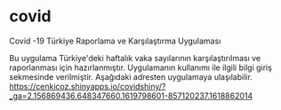 # covid
Covid -19 Türkiye Raporlama ve Karşılaştırma Uygulaması

Bu uygulama Türkiye'deki haftalık vaka sayılarının karşılaştırılması ve raporlanması için hazırlanmıştır.
Uygulamanın kullanımı ile ilgili bilgi giriş sekmesinde verilmiştir.
Aşağıdaki adresten uygulamaya ulaşılabilir.
https://cenkicoz.shinyapps.io/covidshiny/?_ga=2.156869436.648347660.1619798601-857120237.1618862014
